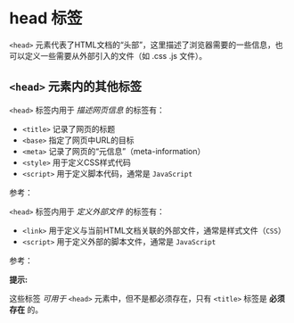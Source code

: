 head 标签
=========

`<head>` 元素代表了HTML文档的“头部”，这里描述了浏览器需要的一些信息，也可以定义一些需要从外部引入的文件（如 .css .js 文件）。

`<head>` 元素内的其他标签
-----------------------

`<head>` 标签内用于 _描述网页信息_ 的标签有：

+ `<title>` 记录了网页的标题
+ `<base>` 指定了网页中URL的目标
+ `<meta>` 记录了网页的“元信息”（meta-information）
+ `<style>` 用于定义CSS样式代码
+ `<script>` 用于定义脚本代码，通常是 `JavaScript`

参考：

`<head>` 标签内用于 _定义外部文件_ 的标签有：

+ `<link>` 用于定义与当前HTML文档关联的外部文件，通常是样式文件（`CSS`）
+ `<script>` 用于定义外部的脚本文件，通常是 `JavaScript`

参考：

__提示:__

这些标签 _可用于_ `<head>` 元素中，但不是都必须存在，只有 `<title>` 标签是 __必须存在__ 的。